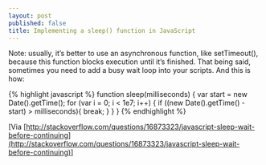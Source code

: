 ```yaml
---
layout: post
published: false
title: Implementing a sleep() function in JavaScript
---
```


Note: usually, it’s better to use an asynchronous function, like setTimeout(), because this function blocks execution until it’s finished. That being said, sometimes you need to add a busy wait loop into your scripts. And this is how:

{% highlight javascript %}
function sleep(milliseconds) {
  var start = new Date().getTime();
  for (var i = 0; i < 1e7; i++) {
    if ((new Date().getTime() - start) > milliseconds){
      break;
    }
  }
}
{% endhighlight %}

[Via [http://stackoverflow.com/questions/16873323/javascript-sleep-wait-before-continuing](http://stackoverflow.com/questions/16873323/javascript-sleep-wait-before-continuing)]